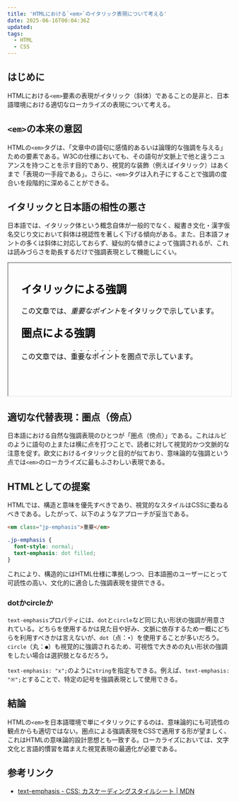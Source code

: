 ```yaml
---
title: 'HTMLにおける`<em>`のイタリック表現について考える'
date: 2025-06-16T00:04:36Z
updated:
tags:
  - HTML
  - CSS
---
```


## はじめに

HTMLにおける`<em>`要素の表現がイタリック（斜体）であることの是非と、日本語環境における適切なローカライズの表現について考える。

## `<em>`の本来の意図

HTMLの`<em>`タグは、「文章中の語句に感情的あるいは論理的な強調を与える」ための要素である。W3Cの仕様においても、その語句が文脈上で他と違うニュアンスを持つことを示す目的であり、視覚的な装飾（例えばイタリック）はあくまで「表現の一手段である」。さらに、`<em>`タグは入れ子にすることで強調の度合いを段階的に深めることができる。

## イタリックと日本語の相性の悪さ

日本語では、イタリック体という概念自体が一般的でなく、縦書き文化・漢字仮名交じり文において斜体は視認性を著しく下げる傾向がある。また、日本語フォントの多くは斜体に対応しておらず、疑似的な傾きによって強調されるが、これは読みづらさを助長するだけで強調表現として機能しにくい。

<iframe
  height="300"
  width="100%"
  srcdoc="
  <style>
    body {
      margin: 0;
      padding: 20px;
      display: grid;
      place-items: center;
    }
    .italic {
      font-style: italic;
    }
    .jp-emphasis {
      font-style: normal;
      text-emphasis: dot filled;
    }
  </style>
  <div>
    <h2>イタリックによる強調</h2><p>この文章では、<span class='italic'>重要なポイント</span>をイタリックで示しています。</p>
    <h2>圏点による強調</h2><p>この文章では、<span class='jp-emphasis'>重要なポイント</span>を圏点で示しています。</p>
  </div>
"></iframe>

## 適切な代替表現：圏点（傍点）

日本語における自然な強調表現のひとつが「圏点（傍点）」である。これはルビのように語句の上または横に点を打つことで、読者に対して視覚的かつ文脈的な注意を促す。欧文におけるイタリックと目的が似ており、意味論的な強調という点では`<em>`のローカライズに最もふさわしい表現である。

## HTMLとしての提案

HTMLでは、構造と意味を優先すべきであり、視覚的なスタイルはCSSに委ねるべきである。したがって、以下のようなアプローチが妥当である。

```html
<em class="jp-emphasis">重要</em>
```

```css
.jp-emphasis {
  font-style: normal;
  text-emphasis: dot filled;
}
```

これにより、構造的にはHTML仕様に準拠しつつ、日本語圏のユーザーにとって可読性の高い、文化的に適合した強調表現を提供できる。

### dotかcircleか

`text-emphasis`プロパティには、`dot`と`circle`など同じ丸い形状の強調が用意されている。どちらを使用するかは見た目や好み、文脈に依存するため一概にどちらを利用すべきかは言えないが、`dot`（点：`•`）を使用することが多いだろう。`circle`（丸：`●`）も視覚的に強調されるため、可視性で大きめの丸い形状の強調をしたい場合は選択肢となるだろう。

`text-emphasis: "x";`のように`string`を指定もできる。例えば、`text-emphasis: "※";`とすることで、特定の記号を強調表現として使用できる。

## 結論

HTMLの`<em>`を日本語環境で単にイタリックにするのは、意味論的にも可読性の観点からも適切ではない。圏点による強調表現をCSSで適用する形が望ましく、これはHTMLの意味論的設計思想とも一致する。ローカライズにおいては、文字文化と言語的慣習を踏まえた視覚表現の最適化が必要である。

## 参考リンク

- [text-emphasis - CSS: カスケーディングスタイルシート | MDN](https://developer.mozilla.org/ja/docs/Web/CSS/text-emphasis)
